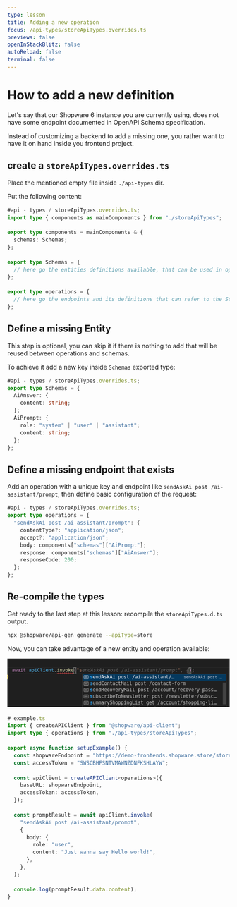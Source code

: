 ```yaml
---
type: lesson
title: Adding a new operation
focus: /api-types/storeApiTypes.overrides.ts
previews: false
openInStackBlitz: false
autoReload: false
terminal: false
---
```


# How to add a new definition

Let's say that our Shopware 6 instance you are currently using, does not have some endpoint documented in OpenAPI Schema specification.

Instead of customizing a backend to add a missing one, you rather want to have it on hand inside you frontend project.

## create a `storeApiTypes.overrides.ts`

Place the mentioned empty file inside `./api-types` dir.

Put the following content:

```ts
#api - types / storeApiTypes.overrides.ts;
import type { components as mainComponents } from "./storeApiTypes";

export type components = mainComponents & {
  schemas: Schemas;
};

export type Schemas = {
  // here go the entities definitions available, that can be used in operations but also imported and used standalone
};

export type operations = {
  // here go the endpoints and its definitions that can refer to the Schemas but it's not a requirement
};
```

## Define a missing Entity

This step is optional, you can skip it if there is nothing to add that will be reused between operations and schemas.

To achieve it add a new key inside `Schemas` exported type:

```ts add={3-9}
#api - types / storeApiTypes.overrides.ts;
export type Schemas = {
  AiAnswer: {
    content: string;
  };
  AiPrompt: {
    role: "system" | "user" | "assistant";
    content: string;
  };
};
```

## Define a missing endpoint that exists

Add an operation with a unique key and endpoint like `sendAskAi post /ai-assistant/prompt`, then define basic configuration of the request:

```ts add={3-9}
#api - types / storeApiTypes.overrides.ts;
export type operations = {
  "sendAskAi post /ai-assistant/prompt": {
    contentType?: "application/json";
    accept?: "application/json";
    body: components["schemas"]["AiPrompt"];
    response: components["schemas"]["AiAnswer"];
    responseCode: 200;
  };
};
```

## Re-compile the types

Get ready to the last step at this lesson: recompile the `storeApiTypes.d.ts` output.

```bash
npx @shopware/api-gen generate --apiType=store
```

Now, you can take advantage of a new entity and operation available:

![Screenshot showing autocompletion for invoke method](./hint.png)

```ts add={14-22,24}
# example.ts
import { createAPIClient } from "@shopware/api-client";
import type { operations } from "./api-types/storeApiTypes";

export async function setupExample() {
  const shopwareEndpoint = "https://demo-frontends.shopware.store/store-api";
  const accessToken = "SWSCBHFSNTVMAWNZDNFKSHLAYW";

  const apiClient = createAPIClient<operations>({
    baseURL: shopwareEndpoint,
    accessToken: accessToken,
  });

  const promptResult = await apiClient.invoke(
    "sendAskAi post /ai-assistant/prompt",
    {
      body: {
        role: "user",
        content: "Just wanna say Hello world!",
      },
    },
  );

  console.log(promptResult.data.content);
}
```
